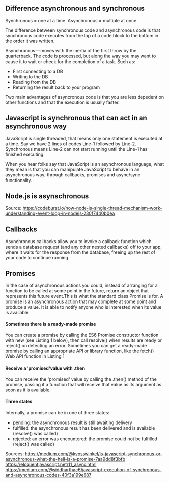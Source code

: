 ## Difference asynchronous and synchronous 
Synchronous = one at a time.
Asynchronous = multiple at once

The difference between synchronous code and asynchronous code is that synchronous code executes from the top of a code block to the bottom in the order it was written. 

Asynchronous — moves with the inertia of the first throw by the quarterback. The code is processed, but along the way you may want to cause it to wait or check for the completion of a task. Such as:
- First connecting to a DB
- Writing to the DB
- Reading from the DB
- Returning the result back to your program

Two main advantages of asyncronous code is that you are less depedent on other functions and that the execution is usually faster.

## Javascript is synchronous that can act in an asynchronous way
JavaScript is single threaded, that means only one statement is executed at a time. Say we have 2 lines of codes Line-1 followed by Line-2. Synchronous means Line-2 can not start running until the Line-1 has finished executing.
 
When you hear folks say that JavaScript is an asynchronous language, what they mean is that you can manipulate JavaScript to behave in an asynchronous way; through callbacks, promises and async/sync functionality. 

## Node.js is asynschronous
Source: https://codeburst.io/how-node-js-single-thread-mechanism-work-understanding-event-loop-in-nodejs-230f7440b0ea

## Callbacks 
Asynchronous callbacks allow you to invoke a callback function which sends a database request (and any other nested callbacks) off to your app, where it waits for the response from the database, freeing up the rest of your code to continue running.

## Promises
In the case of asynchronous actions you could, instead of arranging for a function to be called at some point in the future, return an object that represents this future event.This is what the standard class Promise is for. A promise is an asynchronous action that may complete at some point and produce a value. It is able to notify anyone who is interested when its value is available.

#### Sometimes there is a ready-made promise
You can create a promise by calling the ES6 Promise constructor function with new (see Listing 1 below), then call resolve() when results are ready or reject() on detecting an error. Sometimes you can get a ready-made promise by calling an appropriate API or library function, like the fetch() Web API function in Listing 1

#### Receive a 'promised'value with .then
You can receive the 'promised' value by calling the .then() method of the promise, passing it a function that will receive that value as its argument as soon as it is available.

#### Three states
Internally, a promise can be in one of three states:
- pending: the asynchronous result is still awaiting delivery
- fulfilled: the asynchronous result has been delivered and is available (resolve() was called)
- rejected: an error was encountered: the promise could not be fulfilled (reject() was called)


Sources:
https://medium.com/@kvosswinkel/is-javascript-synchronous-or-asynchronous-what-the-hell-is-a-promise-7aa9dd8f3bfb
https://eloquentjavascript.net/11_async.html
https://medium.com/@siddharthac6/javascript-execution-of-synchronous-and-asynchronous-codes-40f3a199e687
